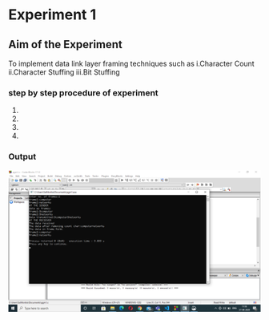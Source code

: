 # Experiment 1

## Aim of the Experiment
To implement data link layer framing techniques such as
i.Character Count  ii.Character Stuffing iii.Bit Stuffing

### step by step procedure of experiment
1.
2.
3.
4.

### Output
![Output](pgm1op.png)
